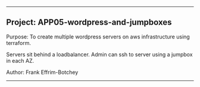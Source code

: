 -----------------------------------------------------------------------------

## Project: APP05-wordpress-and-jumpboxes

Purpose: To create multiple wordpress servers on aws infrastructure using terraform.

Servers sit behind a loadbalancer.  Admin can ssh to server using a jumpbox in each AZ.

Author:  Frank Effrim-Botchey

-----------------------------------------------------------------------------


